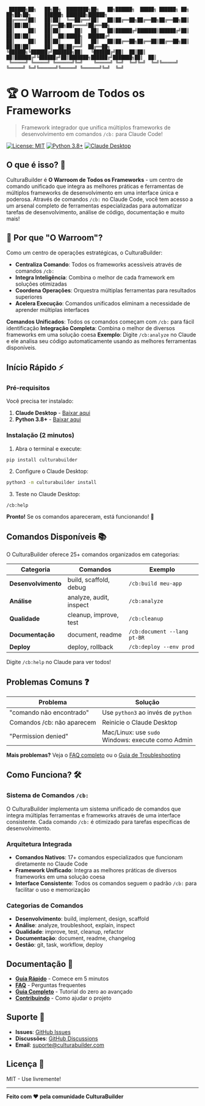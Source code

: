 ```
 ██████╗██╗   ██╗██╗  ████████╗██╗   ██╗██████╗  █████╗ ██████╗ ██╗   ██╗██╗██╗     ██████╗ ███████╗██████╗ 
██╔════╝██║   ██║██║  ╚══██╔══╝██║   ██║██╔══██╗██╔══██╗██╔══██╗██║   ██║██║██║     ██╔══██╗██╔════╝██╔══██╗
██║     ██║   ██║██║     ██║   ██║   ██║██████╔╝███████║██████╔╝██║   ██║██║██║     ██║  ██║█████╗  ██████╔╝
██║     ██║   ██║██║     ██║   ██║   ██║██╔══██╗██╔══██║██╔══██╗██║   ██║██║██║     ██║  ██║██╔══╝  ██╔══██╗
╚██████╗╚██████╔╝███████╗██║   ╚██████╔╝██║  ██║██║  ██║██████╔╝╚██████╔╝██║███████╗██████╔╝███████╗██║  ██║
 ╚═════╝ ╚═════╝ ╚══════╝╚═╝    ╚═════╝ ╚═╝  ╚═╝╚═╝  ╚═╝╚═════╝  ╚═════╝ ╚═╝╚══════╝╚═════╝ ╚══════╝╚═╝  ╚═╝
```

# 🏆 O Warroom de Todos os Frameworks

> Framework integrador que unifica múltiplos frameworks de desenvolvimento em comandos `/cb:` para Claude Code!

[![License: MIT](https://img.shields.io/badge/License-MIT-yellow.svg)](https://opensource.org/licenses/MIT)
[![Python 3.8+](https://img.shields.io/badge/python-3.8+-blue.svg)](https://www.python.org/downloads/)
[![Claude Desktop](https://img.shields.io/badge/Claude-Desktop-purple.svg)](https://claude.ai/desktop)

## O que é isso? 🤔

CulturaBuilder é **O Warroom de Todos os Frameworks** - um centro de comando unificado que integra as melhores práticas e ferramentas de múltiplos frameworks de desenvolvimento em uma interface única e poderosa. Através de comandos `/cb:` no Claude Code, você tem acesso a um arsenal completo de ferramentas especializadas para automatizar tarefas de desenvolvimento, análise de código, documentação e muito mais!

## 🎯 Por que "O Warroom"?

Como um centro de operações estratégicas, o CulturaBuilder:
- **Centraliza Comando**: Todos os frameworks acessíveis através de comandos `/cb:`
- **Integra Inteligência**: Combina o melhor de cada framework em soluções otimizadas
- **Coordena Operações**: Orquestra múltiplas ferramentas para resultados superiores
- **Acelera Execução**: Comandos unificados eliminam a necessidade de aprender múltiplas interfaces

**Comandos Unificados**: Todos os comandos começam com `/cb:` para fácil identificação
**Integração Completa**: Combina o melhor de diversos frameworks em uma solução coesa
**Exemplo**: Digite `/cb:analyze` no Claude e ele analisa seu código automaticamente usando as melhores ferramentas disponíveis.

## Início Rápido ⚡

### Pré-requisitos

Você precisa ter instalado:
1. **Claude Desktop** - [Baixar aqui](https://claude.ai/desktop)
2. **Python 3.8+** - [Baixar aqui](https://python.org/downloads)

### Instalação (2 minutos)

1. Abra o terminal e execute:
```bash
pip install culturabuilder
```

2. Configure o Claude Desktop:
```bash
python3 -m culturabuilder install
```

3. Teste no Claude Desktop:
```
/cb:help
```

**Pronto!** Se os comandos apareceram, está funcionando! 🎉

## Comandos Disponíveis 📚

O CulturaBuilder oferece 25+ comandos organizados em categorias:

| Categoria | Comandos | Exemplo |
|-----------|----------|---------|
| **Desenvolvimento** | build, scaffold, debug | `/cb:build meu-app` |
| **Análise** | analyze, audit, inspect | `/cb:analyze` |
| **Qualidade** | cleanup, improve, test | `/cb:cleanup` |
| **Documentação** | document, readme | `/cb:document --lang pt-BR` |
| **Deploy** | deploy, rollback | `/cb:deploy --env prod` |

Digite `/cb:help` no Claude para ver todos!

## Problemas Comuns ❓

| Problema | Solução |
|----------|---------|
| "comando não encontrado" | Use `python3` ao invés de `python` |
| Comandos /cb: não aparecem | Reinicie o Claude Desktop |
| "Permission denied" | Mac/Linux: use `sudo`<br>Windows: execute como Admin |

**Mais problemas?** Veja o [FAQ completo](FAQ.md) ou o [Guia de Troubleshooting](TROUBLESHOOTING.md)

## Como Funciona? 🛠️

### Sistema de Comandos `/cb:`
O CulturaBuilder implementa um sistema unificado de comandos que integra múltiplas ferramentas e frameworks através de uma interface consistente. Cada comando `/cb:` é otimizado para tarefas específicas de desenvolvimento.

### Arquitetura Integrada
- **Comandos Nativos**: 17+ comandos especializados que funcionam diretamente no Claude Code
- **Framework Unificado**: Integra as melhores práticas de diversos frameworks em uma solução coesa
- **Interface Consistente**: Todos os comandos seguem o padrão `/cb:` para facilitar o uso e memorização

### Categorias de Comandos
- **Desenvolvimento**: build, implement, design, scaffold
- **Análise**: analyze, troubleshoot, explain, inspect  
- **Qualidade**: improve, test, cleanup, refactor
- **Documentação**: document, readme, changelog
- **Gestão**: git, task, workflow, deploy

## Documentação 📖

- **[Guia Rápido](QUICK_START.md)** - Comece em 5 minutos
- **[FAQ](FAQ.md)** - Perguntas frequentes
- **[Guia Completo](README_BEGINNER_FRIENDLY.md)** - Tutorial do zero ao avançado
- **[Contribuindo](CONTRIBUTING.md)** - Como ajudar o projeto

## Suporte 💬

- **Issues**: [GitHub Issues](https://github.com/CulturaBuilder/CulturaBuilder-MCP/issues)
- **Discussões**: [GitHub Discussions](https://github.com/CulturaBuilder/CulturaBuilder-MCP/discussions)
- **Email**: suporte@culturabuilder.com

## Licença 📄

MIT - Use livremente!

---

**Feito com ❤️ pela comunidade CulturaBuilder**